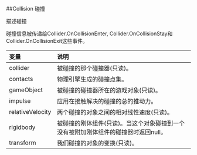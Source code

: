 ##Collision 碰撞

描述碰撞

碰撞信息被传递给Collider.OnCollisionEnter, Collider.OnCollisionStay和Collider.OnCollisionExit这些事件。

|变量|说明|
|:--|:--|
|collider|被碰撞的那个碰撞器(只读)。|
|contacts|物理引擎生成的碰撞点集。|
|gameObject|被碰撞的碰撞器所在的游戏对象(只读)。|
|impulse|应用在接触解决的碰撞的总的推动力。|
|relativeVelocity|两个碰撞的对象之间的相对线性速度(只读)。|
|rigidbody|被碰撞的刚体组件(只读)。当这个对象碰撞到一个没有被附加刚体组件的碰撞器时返回null。|
|transform|我们碰撞的对象的变换(只读)。|
